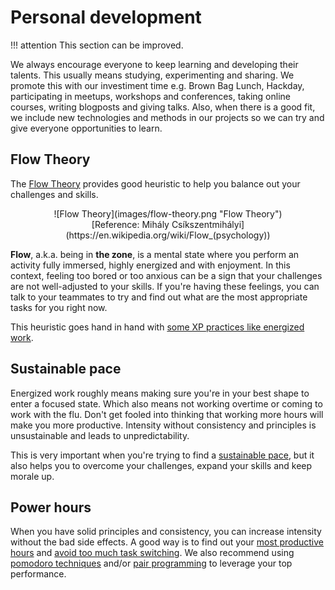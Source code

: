 # Personal development

!!! attention
    This section can be improved.

We always encourage everyone to keep learning and developing their talents. This usually means studying, experimenting and sharing. We promote this with our investiment time e.g. Brown Bag Lunch, Hackday, participating in meetups, workshops and conferences, taking online courses, writing blogposts and giving talks. Also, when there is a good fit, we include new technologies and methods in our projects so we can try and give everyone opportunities to learn.

## Flow Theory

The [Flow Theory](https://en.wikipedia.org/wiki/Flow_(psychology)) provides good heuristic to help you balance out your challenges and skills.

<center>![Flow Theory](images/flow-theory.png "Flow Theory")</center>
<center>[Reference: Mihály Csíkszentmihályi](https://en.wikipedia.org/wiki/Flow_(psychology))</center>

**Flow**, a.k.a. being in **the zone**, is a mental state where you perform an activity fully immersed, highly energized and with enjoyment. In this context, feeling too bored or too anxious can be a sign that your challenges are not well-adjusted to your skills. If you're having these feelings, you can talk to your teammates to try and find out what are the most appropriate tasks for you right now.

This heuristic goes hand in hand with [some XP practices like energized work](https://blog.magrathealabs.com/a-brief-jouney-into-xp-and-its-3-main-pillars-120802ce1814).

## Sustainable pace

Energized work roughly means making sure you're in your best shape to enter a focused state. Which also means not working overtime or coming to work with the flu. Don't get fooled into thinking that working more hours will make you more productive. Intensity without consistency and principles is unsustainable and leads to unpredictability.

This is very important when you're trying to find a [sustainable pace](http://www.extremeprogramming.org/rules/overtime.html), but it also helps you to overcome your challenges, expand your skills and keep morale up.

## Power hours

When you have solid principles and consistency, you can increase intensity without the bad side effects. A good way is to find out your [most productive hours](https://blog.trello.com/find-productive-hours) and [avoid too much task switching](https://en.wikipedia.org/wiki/Task_switching_(psychology)#Switch_cost). We also recommend using [pomodoro techniques](https://en.wikipedia.org/wiki/Pomodoro_Technique) and/or [pair programming](http://www.extremeprogramming.org/rules/pair.html) to leverage your top performance.
